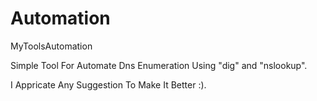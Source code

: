 # Automation
MyToolsAutomation

Simple Tool For Automate Dns Enumeration Using "dig" and "nslookup".

I Appricate Any Suggestion To Make It Better :).
